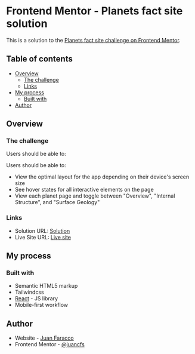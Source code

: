 # Frontend Mentor - Planets fact site solution

This is a solution to the [Planets fact site challenge on Frontend Mentor](https://www.frontendmentor.io/challenges/planets-fact-site-gazqN8w_f).

## Table of contents

- [Overview](#overview)
  - [The challenge](#the-challenge)
  - [Links](#links)
- [My process](#my-process)
  - [Built with](#built-with)
- [Author](#author)

## Overview

### The challenge

Users should be able to:

Users should be able to:

- View the optimal layout for the app depending on their device's screen size
- See hover states for all interactive elements on the page
- View each planet page and toggle between "Overview", "Internal Structure", and "Surface Geology"

### Links

- Solution URL: [Solution]()
- Live Site URL: [Live site]()

## My process

### Built with

- Semantic HTML5 markup
- Tailwindcss
- [React](https://reactjs.org/) - JS library
- Mobile-first workflow

## Author

- Website - [Juan Faracco](https://github.com/juancfs)
- Frontend Mentor - [@juancfs](https://www.frontendmentor.io/profile/juancfs)